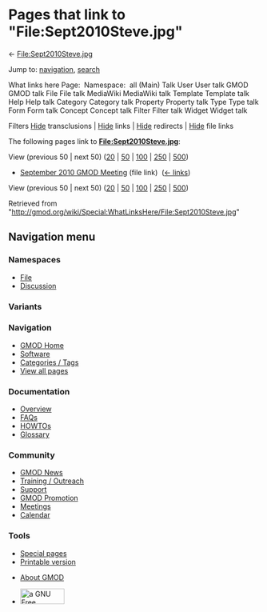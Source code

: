 <div id="mw-page-base" class="noprint">

</div>

<div id="mw-head-base" class="noprint">

</div>

<div id="content" class="mw-body" role="main">

<span id="top"></span>

<div id="mw-js-message" style="display:none;">

</div>



# <span dir="auto">Pages that link to "File:Sept2010Steve.jpg"</span>

<div id="bodyContent">

<div id="contentSub">

←
[File:Sept2010Steve.jpg](/wiki/File:Sept2010Steve.jpg "File:Sept2010Steve.jpg")

</div>

<div id="jump-to-nav" class="mw-jump">

Jump to: [navigation](#mw-navigation), [search](#p-search)

</div>

<div id="mw-content-text">

What links here Page:  Namespace:  all (Main) Talk User User talk GMOD
GMOD talk File File talk MediaWiki MediaWiki talk Template Template talk
Help Help talk Category Category talk Property Property talk Type Type
talk Form Form talk Concept Concept talk Filter Filter talk Widget
Widget talk

Filters
[Hide](/mediawiki/index.php?title=Special:WhatLinksHere/File:Sept2010Steve.jpg&hidetrans=1 "Special:WhatLinksHere/File:Sept2010Steve.jpg")
transclusions \|
[Hide](/mediawiki/index.php?title=Special:WhatLinksHere/File:Sept2010Steve.jpg&hidelinks=1 "Special:WhatLinksHere/File:Sept2010Steve.jpg")
links \|
[Hide](/mediawiki/index.php?title=Special:WhatLinksHere/File:Sept2010Steve.jpg&hideredirs=1 "Special:WhatLinksHere/File:Sept2010Steve.jpg")
redirects \|
[Hide](/mediawiki/index.php?title=Special:WhatLinksHere/File:Sept2010Steve.jpg&hideimages=1 "Special:WhatLinksHere/File:Sept2010Steve.jpg")
file links

The following pages link to
**[File:Sept2010Steve.jpg](/wiki/File:Sept2010Steve.jpg "File:Sept2010Steve.jpg")**:

View (previous 50 \| next 50)
([20](/mediawiki/index.php?title=Special:WhatLinksHere/File:Sept2010Steve.jpg&limit=20 "Special:WhatLinksHere/File:Sept2010Steve.jpg")
\|
[50](/mediawiki/index.php?title=Special:WhatLinksHere/File:Sept2010Steve.jpg&limit=50 "Special:WhatLinksHere/File:Sept2010Steve.jpg")
\|
[100](/mediawiki/index.php?title=Special:WhatLinksHere/File:Sept2010Steve.jpg&limit=100 "Special:WhatLinksHere/File:Sept2010Steve.jpg")
\|
[250](/mediawiki/index.php?title=Special:WhatLinksHere/File:Sept2010Steve.jpg&limit=250 "Special:WhatLinksHere/File:Sept2010Steve.jpg")
\|
[500](/mediawiki/index.php?title=Special:WhatLinksHere/File:Sept2010Steve.jpg&limit=500 "Special:WhatLinksHere/File:Sept2010Steve.jpg"))

- [September 2010 GMOD
  Meeting](/wiki/September_2010_GMOD_Meeting "September 2010 GMOD Meeting")
  (file link) ‎ <span class="mw-whatlinkshere-tools">([←
  links](/mediawiki/index.php?title=Special:WhatLinksHere&target=September+2010+GMOD+Meeting "Special:WhatLinksHere"))</span>

View (previous 50 \| next 50)
([20](/mediawiki/index.php?title=Special:WhatLinksHere/File:Sept2010Steve.jpg&limit=20 "Special:WhatLinksHere/File:Sept2010Steve.jpg")
\|
[50](/mediawiki/index.php?title=Special:WhatLinksHere/File:Sept2010Steve.jpg&limit=50 "Special:WhatLinksHere/File:Sept2010Steve.jpg")
\|
[100](/mediawiki/index.php?title=Special:WhatLinksHere/File:Sept2010Steve.jpg&limit=100 "Special:WhatLinksHere/File:Sept2010Steve.jpg")
\|
[250](/mediawiki/index.php?title=Special:WhatLinksHere/File:Sept2010Steve.jpg&limit=250 "Special:WhatLinksHere/File:Sept2010Steve.jpg")
\|
[500](/mediawiki/index.php?title=Special:WhatLinksHere/File:Sept2010Steve.jpg&limit=500 "Special:WhatLinksHere/File:Sept2010Steve.jpg"))

</div>

<div class="printfooter">

Retrieved from
"<http://gmod.org/wiki/Special:WhatLinksHere/File:Sept2010Steve.jpg>"

</div>

<div id="catlinks" class="catlinks catlinks-allhidden">

</div>

<div class="visualClear">

</div>

</div>

</div>

<div id="mw-navigation">

## Navigation menu

<div id="mw-head">



<div id="left-navigation">

<div id="p-namespaces" class="vectorTabs" role="navigation"
aria-labelledby="p-namespaces-label">

### Namespaces

- <span id="ca-nstab-image"><a href="/wiki/File:Sept2010Steve.jpg" accesskey="c"
  title="View the file page [c]">File</a></span>
- <span id="ca-talk"><a
  href="/mediawiki/index.php?title=File_talk:Sept2010Steve.jpg&amp;action=edit&amp;redlink=1"
  accesskey="t"
  title="Discussion about the content page [t]">Discussion</a></span>

</div>

<div id="p-variants" class="vectorMenu emptyPortlet" role="navigation"
aria-labelledby="p-variants-label">

### 

### Variants[](#)

<div class="menu">

</div>

</div>

</div>

<div id="right-navigation">





</div>



</div>

</div>

</div>

<div id="mw-panel">

<div id="p-logo" role="banner">

<a href="/wiki/Main_Page"
style="background-image: url(http://gmod.org/images/GMOD-cogs.png);"
title="Visit the main page"></a>

</div>

<div id="p-Navigation" class="portal" role="navigation"
aria-labelledby="p-Navigation-label">

### Navigation

<div class="body">

- <span id="n-GMOD-Home">[GMOD Home](/wiki/Main_Page)</span>
- <span id="n-Software">[Software](/wiki/GMOD_Components)</span>
- <span id="n-Categories-.2F-Tags">[Categories /
  Tags](/wiki/Categories)</span>
- <span id="n-View-all-pages">[View all
  pages](/wiki/Special:AllPages)</span>

</div>

</div>

<div id="p-Documentation" class="portal" role="navigation"
aria-labelledby="p-Documentation-label">

### Documentation

<div class="body">

- <span id="n-Overview">[Overview](/wiki/Overview)</span>
- <span id="n-FAQs">[FAQs](/wiki/Category:FAQ)</span>
- <span id="n-HOWTOs">[HOWTOs](/wiki/Category:HOWTO)</span>
- <span id="n-Glossary">[Glossary](/wiki/Glossary)</span>

</div>

</div>

<div id="p-Community" class="portal" role="navigation"
aria-labelledby="p-Community-label">

### Community

<div class="body">

- <span id="n-GMOD-News">[GMOD News](/wiki/GMOD_News)</span>
- <span id="n-Training-.2F-Outreach">[Training /
  Outreach](/wiki/Training_and_Outreach)</span>
- <span id="n-Support">[Support](/wiki/Support)</span>
- <span id="n-GMOD-Promotion">[GMOD
  Promotion](/wiki/GMOD_Promotion)</span>
- <span id="n-Meetings">[Meetings](/wiki/Meetings)</span>
- <span id="n-Calendar">[Calendar](/wiki/Calendar)</span>

</div>

</div>

<div id="p-tb" class="portal" role="navigation"
aria-labelledby="p-tb-label">

### Tools

<div class="body">

- <span id="t-specialpages"><a href="/wiki/Special:SpecialPages" accesskey="q"
  title="A list of all special pages [q]">Special pages</a></span>
- <span id="t-print"><a
  href="/mediawiki/index.php?title=Special:WhatLinksHere/File:Sept2010Steve.jpg&amp;printable=yes"
  rel="alternate" accesskey="p"
  title="Printable version of this page [p]">Printable version</a></span>

</div>

</div>

</div>

</div>

<div id="footer" role="contentinfo">

- <span id="footer-places-about">[About
  GMOD](/wiki/GMOD:About "GMOD:About")</span>

<!-- -->

- <span id="footer-copyrightico">[<img src="http://www.gnu.org/graphics/gfdl-logo-small.png" width="88"
  height="31" alt="a GNU Free Documentation License" />](http://www.gnu.org/licenses/fdl-1.3.html)</span>




</div>
